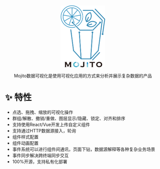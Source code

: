 <p align="center">
  <a href="http://mojito.drinkjs.com">
    <img height="200" src="/client/public/logo-black.svg">
  </a>
</p>
<p align="center">Mojito数据可视化是使用可视化应用的方式来分析并展示复杂数据的产品</p>

# ✨ 特性

- 点选、拖拽、缩放的可视化操作
- 群组/解散、撤销/重做、图层显示/隐藏、锁定、对齐和排序
- 支持使用React/Vue开发上传自定义组件
- 支持通过HTTP数据源接入，轮询
- 组件样式配置
- 组件动画配置
- 事件系统可以进行组件间通讯，页面下钻，数据源解释等各种复杂业务场景
- 事件同步解决跨终端同步交互
- 100%开源，支持私有化部署
